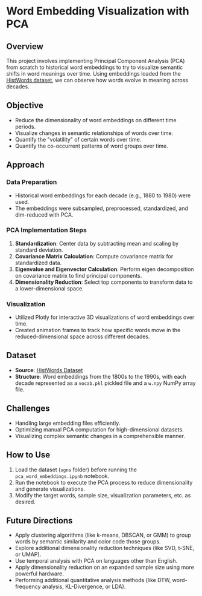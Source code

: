 # Word Embedding Visualization with PCA

## Overview
This project involves implementing Principal Component Analysis (PCA) from scratch to historical word embeddings to try to visualize semantic shifts in word meanings over time. Using embeddings loaded from the [HistWords dataset](https://nlp.stanford.edu/projects/histwords/), we can observe how words evolve in meaning across decades.

## Objective
- Reduce the dimensionality of word embeddings on different time periods.
- Visualize changes in semantic relationships of words over time.
- Quantify the "volatility" of certain words over time.
- Quantify the co-occurrent patterns of word groups over time.

## Approach

### Data Preparation
- Historical word embeddings for each decade (e.g., 1880 to 1980) were used.
- The embeddings were subsampled, preprocessed, standardized, and dim-reduced with PCA.

### PCA Implementation Steps
1. **Standardization**: Center data by subtracting mean and scaling by standard deviation.
2. **Covariance Matrix Calculation**: Compute covariance matrix for standardized data.
3. **Eigenvalue and Eigenvector Calculation**: Perform eigen decomposition on covariance matrix to find principal components.
4. **Dimensionality Reduction**: Select top components to transform data to a lower-dimensional space.

### Visualization
- Utilized Plotly for interactive 3D visualizations of word embeddings over time.
- Created animation frames to track how specific words move in the reduced-dimensional space across different decades.

## Dataset
- **Source**: [HistWords Dataset](https://nlp.stanford.edu/projects/histwords/)
- **Structure**: Word embeddings from the 1800s to the 1990s, with each decade represented as a ```vocab.pkl``` pickled file and a ```w.npy``` NumPy array file.

## Challenges
- Handling large embedding files efficiently.
- Optimizing manual PCA computation for high-dimensional datasets.
- Visualizing complex semantic changes in a comprehensible manner.

## How to Use
1. Load the dataset (`sgns` folder) before running the `pca_word_embeddings.ipynb` notebook.
2. Run the notebook to execute the PCA process to reduce dimensionality and generate visualizations.
3. Modify the target words, sample size, visualization parameters, etc. as desired.

## Future Directions
- Apply clustering algorithms (like k-means, DBSCAN, or GMM) to group words by semantic similarity and color code those groups.
- Explore additional dimensionality reduction techniques (like SVD, t-SNE, or UMAP).
- Use temporal analysis with PCA on languages other than English.
- Apply dimensionality reduction on an expanded sample size using more powerful hardware.
- Performing additional quantitative analysis methods (like DTW, word-frequency analysis, KL-Divergence, or LDA).